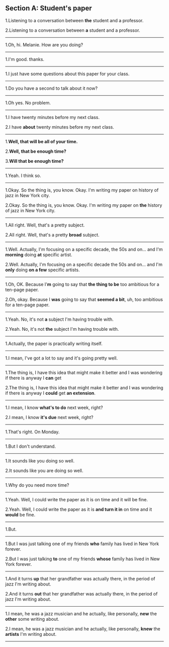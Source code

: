Section A: Student's paper
------------------
1.Listening to a conversation between **the** student and a professor.

2.Listening to a conversation between **a** student and a professor.

----------

1.Oh, hi. Melanie. How are you doing? 

----------

1.I'm good. thanks.

----------

1.I just have some questions about this paper for your class.

----------

1.Do you have a second to talk about it now?

----------

1.Oh yes. No problem.

----------

1.I have twenty minutes before my next class.

2.I have **about** twenty minutes before my next class.

----------

1.**Well, that will be all of your time.**

2.**Well, that be enough time?**

3.**Will that be enough time?**

----------

1.Yeah. I think so.

----------

1.Okay. So the thing is, you know. Okay. I'm writing my paper on history of jazz in New York city.

2.Okay. So the thing is, you know. Okay. I'm writing my paper on **the** history of jazz in New York city.

----------

1.All right. Well, that's a pretty subject. 

2.All right. Well, that's a pretty **broad** subject. 

----------

1.Well. Actually, I'm focusing on a specific decade, the 50s and on... and I'm **morning** doing **at** specific artist. 

2.Well. Actually, I'm focusing on a specific decade the 50s and on... and I'm **only** doing **on a few** specific artists. 

----------

1.Oh, OK. Because I'**m** going to say that **the thing to be** too ambitious for a ten-page paper.

2.Oh, okay. Because I **was** going to say that **seemed a bit**, uh, too ambitious for a ten-page paper.

----------

1.Yeah. No, it's not **a** subject I'm having trouble with.

2.Yeah. No, it's not **the** subject I'm having trouble with.

----------

1.Actually, the paper is practically writing itself.

----------

1.I mean, I've got a lot to say and it's going pretty well.

----------

1.The thing is, I have this idea that might make it better and I was wondering if there is anyway I **can** get

2.The thing is, I have this idea that might make it better and I was wondering if there is anyway I **could** get **an extension**.

----------

1.I mean, I know **what's to do** next week, right?

2.I mean, I know **it's due** next week, right?

----------

1.That's right. On Monday.

----------

1.But I don't understand.

----------

1.It sounds like you doing so well.

2.It sounds like you are doing so well.

----------

1.Why do you need more time?

----------

1.Yeah. Well, I could write the paper as it is on time and it will be fine.

2.Yeah. Well, I could write the paper as it is **and turn it in** on time and it **would** be fine.

----------

1.But.

----------

1.But I was just talking one of my friends **who** family has lived in New York forever.

2.But I was just talking **to** one of my friends **whose** family has lived in New York forever.

----------

1.And it turns **up** that her grandfather was actually there, in the period of jazz I'm writing about.

2.And it turns **out** that her grandfather was actually there, in the period of jazz I'm writing about.

----------

1.I mean, he was a jazz musician and he actually, like personally, **new** the **other** some writing about.

2.I mean, he was a jazz musician and he actually, like personally, **knew** the **artists** I'm writing about.

----------
